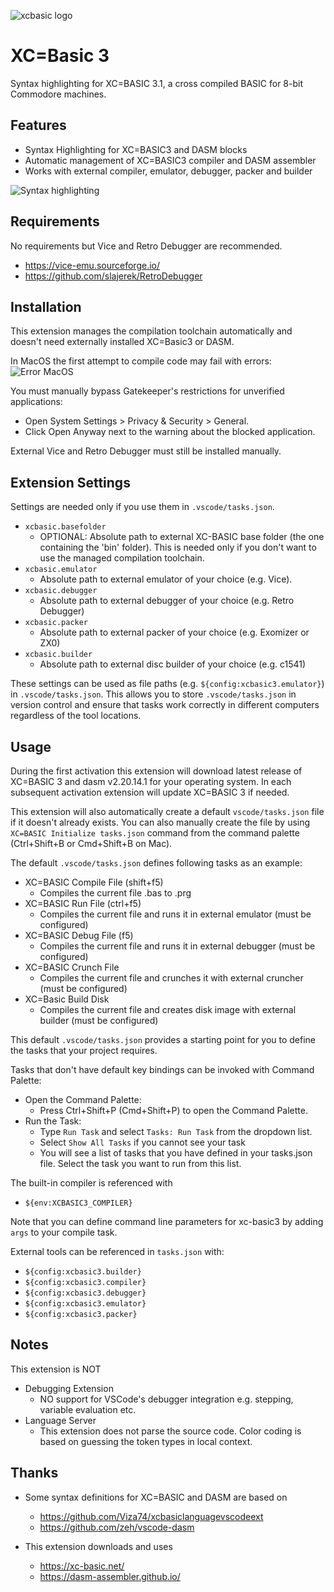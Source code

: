 ![xcbasic logo](https://raw.githubusercontent.com/orlof/xcb3-vscode-ext/main/images/icon.png)

# XC=Basic 3

Syntax highlighting for XC=BASIC 3.1, a cross compiled BASIC for 8-bit Commodore machines.

## Features

* Syntax Highlighting for XC=BASIC3 and DASM blocks
* Automatic management of XC=BASIC3 compiler and DASM assembler
* Works with external compiler, emulator, debugger, packer and builder

![Syntax highlighting](https://raw.githubusercontent.com/orlof/xcb3-vscode-ext/main/images/syntaxhighlighting.png)

## Requirements

No requirements but Vice and Retro Debugger are recommended.
* https://vice-emu.sourceforge.io/
* https://github.com/slajerek/RetroDebugger

## Installation

This extension manages the compilation toolchain automatically and doesn't need externally installed XC=Basic3 or DASM.

In MacOS the first attempt to compile code may fail with errors:
![Error MacOS](https://raw.githubusercontent.com/orlof/xcb3-vscode-ext/main/images/error_macos.png)

You must manually bypass Gatekeeper's restrictions for unverified applications:
* Open System Settings > Privacy & Security > General.
* Click Open Anyway next to the warning about the blocked application.

External Vice and Retro Debugger must still be installed manually.

## Extension Settings

Settings are needed only if you use them in `.vscode/tasks.json`.

* `xcbasic.basefolder`
  * OPTIONAL: Absolute path to external XC-BASIC base folder (the one containing the 'bin' folder). This is needed only if you don't want to use the managed compilation toolchain.
* `xcbasic.emulator`
  * Absolute path to external emulator of your choice (e.g. Vice).
* `xcbasic.debugger`
  * Absolute path to external debugger of your choice (e.g. Retro Debugger)
* `xcbasic.packer`
  * Absolute path to external packer of your choice (e.g. Exomizer or ZX0)
* `xcbasic.builder`
  * Absolute path to external disc builder of your choice (e.g. c1541)

These settings can be used as file paths (e.g. `${config:xcbasic3.emulator}`) in `.vscode/tasks.json`. This allows you to store `.vscode/tasks.json` in version control and ensure that tasks work correctly in different computers regardless of the tool locations.

## Usage

During the first activation this extension will download latest release of XC=BASIC 3 and dasm v2.20.14.1 for your operating system. In each subsequent activation extension will update XC=BASIC 3 if needed.

This extension will also automatically create a default `vscode/tasks.json` file if it doesn't already exists. You can also manually create the file by using `XC=BASIC Initialize tasks.json` command from the command palette (Ctrl+Shift+B or Cmd+Shift+B on Mac).

The default `.vscode/tasks.json` defines following tasks as an example:

* XC=BASIC Compile File (shift+f5)
  * Compiles the current file .bas to .prg
* XC=BASIC Run File (ctrl+f5)
  * Compiles the current file and runs it in external emulator (must be configured)
* XC=BASIC Debug File (f5)
  * Compiles the current file and runs it in external debugger (must be configured)
* XC=BASIC Crunch File
  * Compiles the current file and crunches it with external cruncher (must be configured)
* XC=Basic Build Disk
  * Compiles the current file and creates disk image with external builder (must be configured)

This default `.vscode/tasks.json` provides a starting point for you to define the tasks that your project requires.

Tasks that don't have default key bindings can be invoked with Command Palette:
* Open the Command Palette:
  * Press Ctrl+Shift+P (Cmd+Shift+P) to open the Command Palette.
* Run the Task:
  * Type `Run Task` and select `Tasks: Run Task` from the dropdown list.
  * Select `Show All Tasks` if you cannot see your task
  * You will see a list of tasks that you have defined in your tasks.json file. Select the task you want to run from this list.

The built-in compiler is referenced with
* `${env:XCBASIC3_COMPILER}`

Note that you can define command line parameters for xc-basic3 by adding `args` to your compile task.

External tools can be referenced in `tasks.json` with:
* `${config:xcbasic3.builder}`
* `${config:xcbasic3.compiler}`
* `${config:xcbasic3.debugger}`
* `${config:xcbasic3.emulator}`
* `${config:xcbasic3.packer}`

## Notes

This extension is NOT
* Debugging Extension
  * NO support for VSCode's debugger integration e.g. stepping, variable evaluation etc.
* Language Server
  * This extension does not parse the source code. Color coding is based on guessing the token types in local context.

## Thanks

* Some syntax definitions for XC=BASIC and DASM are based on
  *  https://github.com/Viza74/xcbasiclanguagevscodeext
  *  https://github.com/zeh/vscode-dasm

* This extension downloads and uses
  * https://xc-basic.net/
  * https://dasm-assembler.github.io/



